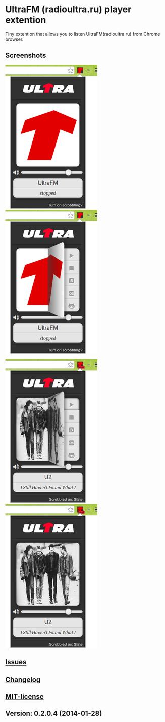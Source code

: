 # UltraFM (radioultra.ru) player extention

Tiny extention that allows you to listen UltraFM(radioultra.ru) from Chrome browser.

## Screenshots
![image](/screenshots/1.png) ![image](/screenshots/2.png)

![image](/screenshots/3.png) ![image](/screenshots/4.png)

## [Issues](https://github.com/Sfate/UltraFM/issues)

## [Changelog](/changelog.md)

## [MIT-license](/license.md)

## Version: 0.2.0.4 (2014-01-28)

